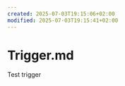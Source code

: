 ```yaml
---
created: 2025-07-03T19:15:06+02:00
modified: 2025-07-03T19:15:41+02:00
---
```


# Trigger.md

Test trigger
